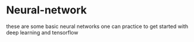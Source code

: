 # Neural-network
these are some basic neural networks one can practice to get started with deep learning and tensorflow
